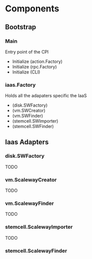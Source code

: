 # Components

## Bootstrap

### Main

Entry point of the CPI

* Initialize (action.Factory)
* Initialize (rpc.Factory)
* Initialize (CLI)

### iaas.Factory

Holds all the adapaters specific the IaaS

* (disk.SWFactory)
* (vm.SWCreator)
* (vm.SWFinder)
* (stemcell.SWImporter)
* (stemcell.SWFinder)

## Iaas Adapters

### disk.SWFactory

TODO

### vm.ScalewayCreator

TODO

### vm.ScalewayFinder

TODO

### stemcell.ScalewayImporter

TODO

### stemcell.ScalewayFinder